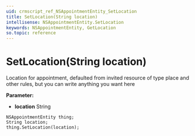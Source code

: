 ```yaml
---
uid: crmscript_ref_NSAppointmentEntity_SetLocation
title: SetLocation(String location)
intellisense: NSAppointmentEntity.SetLocation
keywords: NSAppointmentEntity, GetLocation
so.topic: reference
---
```


# SetLocation(String location)

Location for appointment, defaulted from invited resource of type place and other rules, but you can write anything you want here

**Parameter:** 
* **location** String

```crmscript
NSAppointmentEntity thing;
String location;
thing.SetLocation(location);
```

